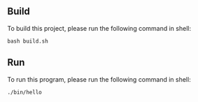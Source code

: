 ## Build
To build this project, please run the following command in shell:
```shell
bash build.sh
```
## Run
To run this program, please run the following command in shell:
```shell
./bin/hello
```